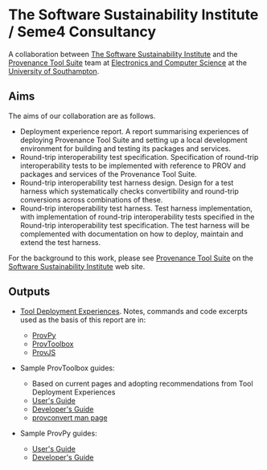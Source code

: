 # The Software Sustainability Institute / Seme4 Consultancy

A collaboration between [The Software Sustainability Institute](http://www.software.ac.uk) and the [Provenance Tool Suite](http://provenance.ecs.soton.ac.uk/) team at [Electronics and Computer Science](http://www.ecs.soton.ac.uk) at the [University of Southampton](http://www.soton.ac.uk).

## Aims

The aims of our collaboration are as follows.

* Deployment experience report. A report summarising experiences of deploying Provenance Tool Suite and setting up a local development environment for building and testing its packages and services.
* Round-trip interoperability test specification. Specification of round-trip interoperability tests to be implemented with reference to PROV and packages and services of the Provenance Tool Suite.
* Round-trip interoperability test harness design. Design for a test harness which systematically checks convertibility and round-trip conversions across combinations of these.
* Round-trip interoperability test harness. Test harness implementation, with implementation of round-trip interoperability tests specified in the Round-trip interoperability test specification. The test harness will be complemented with documentation on how to deploy, maintain and extend the test harness.

For the background to this work, please see [Provenance Tool Suite](http://www.software.ac.uk/who-do-we-work/provenance-tool-suite) on the [Software Sustainability Institute](http://www.software.ac.uk) web site.

## Outputs

* [Tool Deployment Experiences](./ToolsDeployment.md). Notes, commands and code excerpts used as the basis of this report are in:
  - [ProvPy](./ProvPy/ProvPy.md)
  - [ProvToolbox](./ProvToolbox/ProvToolbox.md)
  - [ProvJS](./ProvJS/ProvJS.md)

* Sample ProvToolbox guides:
  - Based on current pages and adopting recommendations from Tool Deployment Experiences
  - [User's Guide](./ProvToolbox/UsersGuide.md)
  - [Developer's Guide](./ProvToolbox/DevelopersGuide.md)
  - [provconvert man page](./ProvToolbox/manpage.md)
* Sample ProvPy guides:
  - [User's Guide](./ProvPy/UsersGuide.md)
  - [Developer's Guide](./ProvPy/DevelopersGuide.md)
